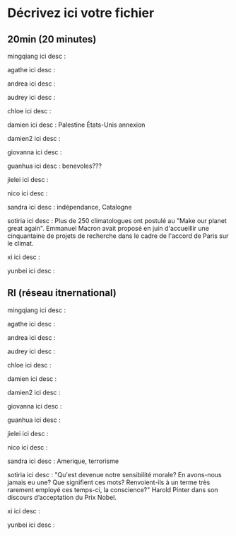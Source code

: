# Décrivez ici votre fichier

## 20min (20 minutes)

mingqiang
ici desc :

agathe
ici desc :

andrea
ici desc :

audrey
ici desc :

chloe
ici desc :

damien
ici desc : Palestine États-Unis annexion

damien2
ici desc :

giovanna
ici desc :

guanhua
ici desc : benevoles???

jielei
ici desc :

nico
ici desc :

sandra
ici desc : indépendance, Catalogne

sotiria
ici desc : Plus de 250 climatologues ont postulé au "Make our planet great again". Emmanuel Macron avait proposé en juin d'accueillir une cinquantaine de projets de recherche dans le cadre de l'accord de Paris sur le climat.

xi
ici desc :

yunbei
ici desc :

## RI (réseau itnernational)

mingqiang
ici desc :

agathe
ici desc :

andrea
ici desc :

audrey
ici desc :

chloe
ici desc :

damien
ici desc :

damien2
ici desc :

giovanna
ici desc :

guanhua
ici desc :

jielei
ici desc :

nico
ici desc :

sandra
ici desc : Amerique, terrorisme

sotiria
ici desc : "Qu'est devenue notre sensibilité morale? En avons-nous jamais eu une? Que signifient ces mots? Renvoient-ils à un terme très rarement employé ces temps-ci, la conscience?" Harold Pinter dans son discours d’acceptation du Prix Nobel.

xi
ici desc :

yunbei
ici desc :

